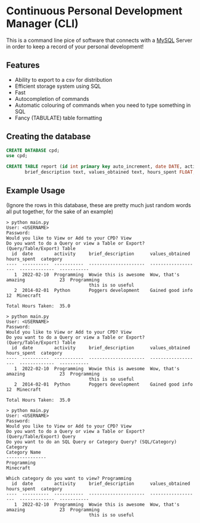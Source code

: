 # Continuous Personal Development Manager (CLI)
This is a command line pice of software that connects with a [MySQL](https://dev.mysql.com/downloads/) Server in order to keep a record of your personal development!

## Features
- Ability to export to a csv for distribution
- Efficient storage system using SQL
- Fast
- Autocompletion of commands
- Automatic colouring of commands when you need to type something in SQL
- Fancy (TABULATE) table formatting

## Creating the database

```sql
CREATE DATABASE cpd;
use cpd;

CREATE TABLE report (id int primary key auto_increment, date DATE, activity VARCHAR(150),
       brief_description text, values_obtained text, hours_spent FLOAT, category VARCHAR(150));
```


## Example Usage
(Ignore the rows in this database, these are pretty much just random words all put together, for the sake of an example)

```
> python main.py
User: <USERNAME>
Password:
Would you like to View or Add to your CPD? View
Do you want to do a Query or view a Table or Export? (Query/Table/Export) Table
  id  date        activity     brief_description      values_obtained        hours_spent  category
----  ----------  -----------  ---------------------  -------------------  -------------  -----------
   1  2022-02-10  Programming  Wowie this is awesome  Wow, that's amazing             23  Programming
                               this is so useful
   2  2014-02-01  Python       Poggers development    Gained good info                12  Minecraft

Total Hours Taken:  35.0

> python main.py
User: <USERNAME>
Password:
Would you like to View or Add to your CPD? View
Do you want to do a Query or view a Table or Export? (Query/Table/Export) Table
  id  date        activity     brief_description      values_obtained        hours_spent  category
----  ----------  -----------  ---------------------  -------------------  -------------  -----------
   1  2022-02-10  Programming  Wowie this is awesome  Wow, that's amazing             23  Programming
                               this is so useful
   2  2014-02-01  Python       Poggers development    Gained good info                12  Minecraft

Total Hours Taken:  35.0

> python main.py
User: <USERNAME>
Password:
Would you like to View or Add to your CPD? View
Do you want to do a Query or view a Table or Export? (Query/Table/Export) Query
Do you want to do an SQL Query or Category Query? (SQL/Category) Category
Category Name
---------------
Programming
Minecraft

Which category do you want to view? Programming
  id  date        activity     brief_description      values_obtained        hours_spent  category
----  ----------  -----------  ---------------------  -------------------  -------------  -----------
   1  2022-02-10  Programming  Wowie this is awesome  Wow, that's amazing             23  Programming
                               this is so useful
```
